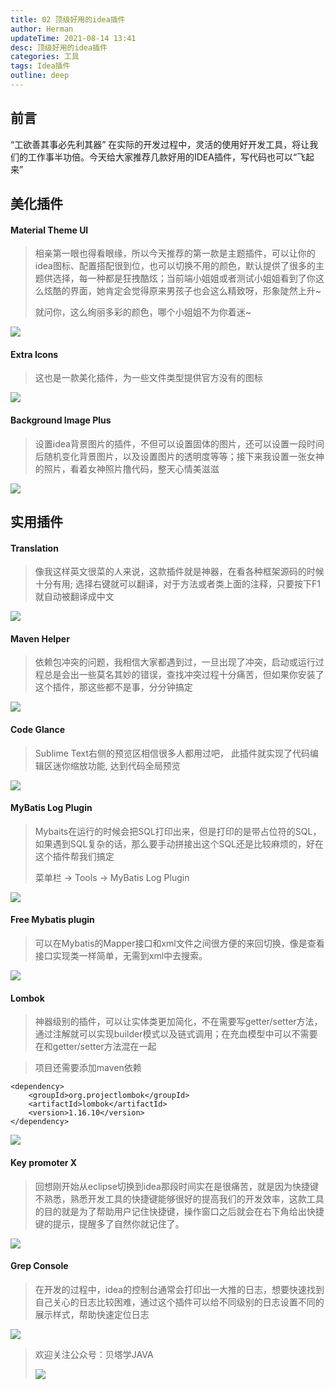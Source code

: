 ```yaml
---
title: 02 顶级好用的idea插件
author: Herman
updateTime: 2021-08-14 13:41
desc: 顶级好用的idea插件
categories: 工具
tags: Idea插件
outline: deep
---
```


## 前言
“工欲善其事必先利其器”  在实际的开发过程中，灵活的使用好开发工具，将让我们的工作事半功倍。今天给大家推荐几款好用的IDEA插件，写代码也可以“飞起来”

## 美化插件

#### Material Theme UI
> 相亲第一眼也得看眼缘，所以今天推荐的第一款是主题插件，可以让你的idea图标、配置搭配很到位，也可以切换不用的颜色，默认提供了很多的主题供选择，每一种都是狂拽酷炫；当前端小姐姐或者测试小姐姐看到了你这么炫酷的界面，她肯定会觉得原来男孩子也会这么精致呀，形象陡然上升~
>
> 就问你，这么绚丽多彩的颜色，哪个小姐姐不为你着迷~

![](https://cdn.jsdelivr.net/gh/silently9527/images//008eGmZEgy1gmpocz9xj7j31c00u0n1o.jpg)

#### Extra Icons
> 这也是一款美化插件，为一些文件类型提供官方没有的图标

![](https://cdn.jsdelivr.net/gh/silently9527/images//008eGmZEgy1gmpojq86mwj30v50u0gtw.jpg)

#### Background Image Plus
> 设置idea背景图片的插件，不但可以设置固体的图片，还可以设置一段时间后随机变化背景图片，以及设置图片的透明度等等；接下来我设置一张女神的照片，看着女神照片撸代码，整天心情美滋滋

![](https://cdn.jsdelivr.net/gh/silently9527/images//008eGmZEgy1gmpp2ab4mjj31c00u07oy.jpg)

## 实用插件

#### Translation
> 像我这样英文很菜的人来说，这款插件就是神器，在看各种框架源码的时候十分有用; 选择右键就可以翻译，对于方法或者类上面的注释，只要按下F1就自动被翻译成中文

![](https://cdn.jsdelivr.net/gh/silently9527/images//008eGmZEgy1gmpp8z3ilnj31c00u0qjv.jpg)


#### Maven Helper
> 依赖包冲突的问题，我相信大家都遇到过，一旦出现了冲突，启动或运行过程总是会出一些莫名其妙的错误，查找冲突过程十分痛苦，但如果你安装了这个插件，那这些都不是事，分分钟搞定

![](https://cdn.jsdelivr.net/gh/silently9527/images//008eGmZEgy1gmppfwaz0uj31c00u0ngw.jpg)

#### Code Glance
> Sublime Text右侧的预览区相信很多人都用过吧， 此插件就实现了代码编辑区迷你缩放功能, 达到代码全局预览

![](https://cdn.jsdelivr.net/gh/silently9527/images//008eGmZEgy1gmppoy6qzfj31c00u0e0u.jpg)


#### MyBatis Log Plugin
> Mybaits在运行的时候会把SQL打印出来，但是打印的是带占位符的SQL，如果遇到SQL复杂的话，那么要手动拼接出这个SQL还是比较麻烦的，好在这个插件帮我们搞定
>
> 菜单栏 -> Tools -> MyBatis Log Plugin

![](https://cdn.jsdelivr.net/gh/silently9527/images//008eGmZEgy1gmpqxm503gj31c00u0ngy.jpg)

#### Free Mybatis plugin
> 可以在Mybatis的Mapper接口和xml文件之间很方便的来回切换，像是查看接口实现类一样简单，无需到xml中去搜索。

![](https://cdn.jsdelivr.net/gh/silently9527/images//008eGmZEgy1gmpq2qgs11j31c00u04j2.jpg)

#### Lombok
> 神器级别的插件，可以让实体类更加简化，不在需要写getter/setter方法，通过注解就可以实现builder模式以及链式调用；在充血模型中可以不需要在和getter/setter方法混在一起

> 项目还需要添加maven依赖

```
<dependency>
    <groupId>org.projectlombok</groupId>
    <artifactId>lombok</artifactId>
    <version>1.16.10</version>
</dependency>
```

![](https://cdn.jsdelivr.net/gh/silently9527/images//008eGmZEgy1gmpqiyu5yuj310s0h2q5s.jpg)


#### Key promoter X
> 回想刚开始从eclipse切换到idea那段时间实在是很痛苦，就是因为快捷键不熟悉，熟悉开发工具的快捷键能够很好的提高我们的开发效率，这款工具的目的就是为了帮助用户记住快捷键，操作窗口之后就会在右下角给出快捷键的提示，提醒多了自然你就记住了。

![](https://cdn.jsdelivr.net/gh/silently9527/images//008eGmZEgy1gmpqb4bnh6j31c00u07og.jpg)

#### Grep Console
> 在开发的过程中，idea的控制台通常会打印出一大推的日志，想要快速找到自己关心的日志比较困难，通过这个插件可以给不同级别的日志设置不同的展示样式，帮助快速定位日志

![](https://cdn.jsdelivr.net/gh/silently9527/images//008eGmZEgy1gmpqqaljmhj31d80u0wh7.jpg)



> 欢迎关注公众号：贝塔学JAVA   
>
> ![](https://cdn.jsdelivr.net/gh/silently9527/images//008eGmZEgy1gmqvo877j5j305k05jmx6.jpg)



